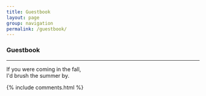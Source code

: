 ```yaml
---
title: Guestbook
layout: page
group: navigation
permalink: /guestbook/
---
```


### Guestbook

---------

If you were coming in the fall,  
I'd brush the summer by.

{% include comments.html %}

<style>.post img {margin: 0;}</style>